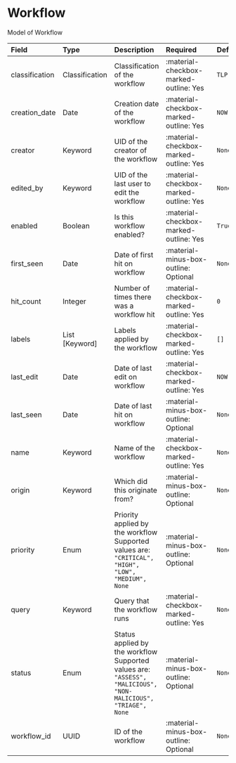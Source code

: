 [comment]: # (AUTOGENERATED MARKDOWN CONTENT. UPDATES TO ODM DOCUMENTATION SHOULD BE DONE THROUGH ASSEMBLYLINE-BASE REPO!)
# Workflow
Model of Workflow

| Field | Type | Description | Required | Default |
| :--- | :--- | :--- | :--- | :--- |
| classification | Classification | Classification of the workflow | <div style="width:100px">:material-checkbox-marked-outline: Yes</div> | `TLP:C` |
| creation_date | Date | Creation date of the workflow | <div style="width:100px">:material-checkbox-marked-outline: Yes</div> | `NOW` |
| creator | Keyword | UID of the creator of the workflow | <div style="width:100px">:material-checkbox-marked-outline: Yes</div> | `None` |
| edited_by | Keyword | UID of the last user to edit the workflow | <div style="width:100px">:material-checkbox-marked-outline: Yes</div> | `None` |
| enabled | Boolean | Is this workflow enabled? | <div style="width:100px">:material-checkbox-marked-outline: Yes</div> | `True` |
| first_seen | Date | Date of first hit on workflow | <div style="width:100px">:material-minus-box-outline: Optional</div> | `None` |
| hit_count | Integer | Number of times there was a workflow hit | <div style="width:100px">:material-checkbox-marked-outline: Yes</div> | `0` |
| labels | List [Keyword] | Labels applied by the workflow | <div style="width:100px">:material-checkbox-marked-outline: Yes</div> | `[]` |
| last_edit | Date | Date of last edit on workflow | <div style="width:100px">:material-checkbox-marked-outline: Yes</div> | `NOW` |
| last_seen | Date | Date of last hit on workflow | <div style="width:100px">:material-minus-box-outline: Optional</div> | `None` |
| name | Keyword | Name of the workflow | <div style="width:100px">:material-checkbox-marked-outline: Yes</div> | `None` |
| origin | Keyword | Which did this originate from? | <div style="width:100px">:material-minus-box-outline: Optional</div> | `None` |
| priority | Enum | Priority applied by the workflow<br>Supported values are:<br>`"CRITICAL", "HIGH", "LOW", "MEDIUM", None` | <div style="width:100px">:material-minus-box-outline: Optional</div> | `None` |
| query | Keyword | Query that the workflow runs | <div style="width:100px">:material-checkbox-marked-outline: Yes</div> | `None` |
| status | Enum | Status applied by the workflow<br>Supported values are:<br>`"ASSESS", "MALICIOUS", "NON-MALICIOUS", "TRIAGE", None` | <div style="width:100px">:material-minus-box-outline: Optional</div> | `None` |
| workflow_id | UUID | ID of the workflow | <div style="width:100px">:material-minus-box-outline: Optional</div> | `None` |


